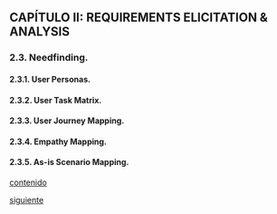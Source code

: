 ## CAPÍTULO II: REQUIREMENTS ELICITATION & ANALYSIS

### 2.3. Needfinding.
#### 2.3.1. User Personas.
#### 2.3.2. User Task Matrix.
#### 2.3.3. User Journey Mapping.
#### 2.3.4. Empathy Mapping.
#### 2.3.5. As-is Scenario Mapping.

[contenido](../contenido.md)

[siguiente](../capitulo3/3.1-to-be-scenario-mapping.md)